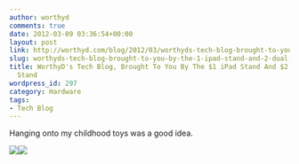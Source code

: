 ```yaml
---
author: worthyd
comments: true
date: 2012-03-09 03:36:54+00:00
layout: post
link: http://worthyd.com/blog/2012/03/worthyds-tech-blog-brought-to-you-by-the-1-ipad-stand-and-2-dual-phone-stand/
slug: worthyds-tech-blog-brought-to-you-by-the-1-ipad-stand-and-2-dual-phone-stand
title: WorthyD's Tech Blog, Brought To You By The $1 iPad Stand And $2 Dual Phone
  Stand
wordpress_id: 297
category: Hardware
tags:
- Tech Blog
---
```


Hanging onto my childhood toys was a good idea.

[![](http://blog.worthyd.com/wp-content/uploads/2012/03/2012-03-08-06.20.31-300x225.jpg)](http://blog.worthyd.com/wp-content/uploads/2012/03/2012-03-08-06.20.31-1024x768.jpg)[![](http://blog.worthyd.com/wp-content/uploads/2012/03/2012-03-08-06.21.24-300x225.jpg)](http://blog.worthyd.com/wp-content/uploads/2012/03/2012-03-08-06.21.24-1024x768.jpg)
